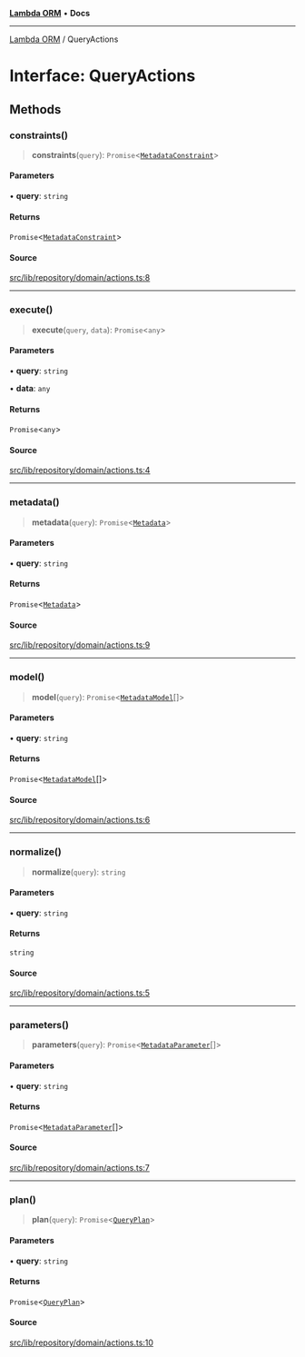 [**Lambda ORM**](../README.md) • **Docs**

***

[Lambda ORM](../README.md) / QueryActions

# Interface: QueryActions

## Methods

### constraints()

> **constraints**(`query`): `Promise`\<[`MetadataConstraint`](MetadataConstraint.md)\>

#### Parameters

• **query**: `string`

#### Returns

`Promise`\<[`MetadataConstraint`](MetadataConstraint.md)\>

#### Source

[src/lib/repository/domain/actions.ts:8](https://github.com/lambda-orm/lambdaorm-base/blob/369fa6c47dfcaa18334efd22efe5cc76c83a011a/src/lib/repository/domain/actions.ts#L8)

***

### execute()

> **execute**(`query`, `data`): `Promise`\<`any`\>

#### Parameters

• **query**: `string`

• **data**: `any`

#### Returns

`Promise`\<`any`\>

#### Source

[src/lib/repository/domain/actions.ts:4](https://github.com/lambda-orm/lambdaorm-base/blob/369fa6c47dfcaa18334efd22efe5cc76c83a011a/src/lib/repository/domain/actions.ts#L4)

***

### metadata()

> **metadata**(`query`): `Promise`\<[`Metadata`](Metadata.md)\>

#### Parameters

• **query**: `string`

#### Returns

`Promise`\<[`Metadata`](Metadata.md)\>

#### Source

[src/lib/repository/domain/actions.ts:9](https://github.com/lambda-orm/lambdaorm-base/blob/369fa6c47dfcaa18334efd22efe5cc76c83a011a/src/lib/repository/domain/actions.ts#L9)

***

### model()

> **model**(`query`): `Promise`\<[`MetadataModel`](MetadataModel.md)[]\>

#### Parameters

• **query**: `string`

#### Returns

`Promise`\<[`MetadataModel`](MetadataModel.md)[]\>

#### Source

[src/lib/repository/domain/actions.ts:6](https://github.com/lambda-orm/lambdaorm-base/blob/369fa6c47dfcaa18334efd22efe5cc76c83a011a/src/lib/repository/domain/actions.ts#L6)

***

### normalize()

> **normalize**(`query`): `string`

#### Parameters

• **query**: `string`

#### Returns

`string`

#### Source

[src/lib/repository/domain/actions.ts:5](https://github.com/lambda-orm/lambdaorm-base/blob/369fa6c47dfcaa18334efd22efe5cc76c83a011a/src/lib/repository/domain/actions.ts#L5)

***

### parameters()

> **parameters**(`query`): `Promise`\<[`MetadataParameter`](MetadataParameter.md)[]\>

#### Parameters

• **query**: `string`

#### Returns

`Promise`\<[`MetadataParameter`](MetadataParameter.md)[]\>

#### Source

[src/lib/repository/domain/actions.ts:7](https://github.com/lambda-orm/lambdaorm-base/blob/369fa6c47dfcaa18334efd22efe5cc76c83a011a/src/lib/repository/domain/actions.ts#L7)

***

### plan()

> **plan**(`query`): `Promise`\<[`QueryPlan`](QueryPlan.md)\>

#### Parameters

• **query**: `string`

#### Returns

`Promise`\<[`QueryPlan`](QueryPlan.md)\>

#### Source

[src/lib/repository/domain/actions.ts:10](https://github.com/lambda-orm/lambdaorm-base/blob/369fa6c47dfcaa18334efd22efe5cc76c83a011a/src/lib/repository/domain/actions.ts#L10)
